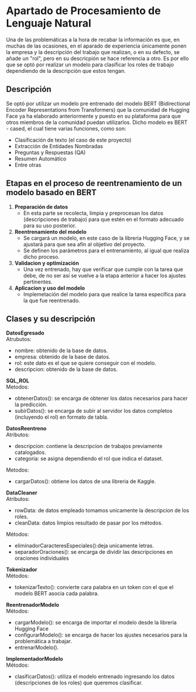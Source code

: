 # Apartado de Procesamiento de Lenguaje Natural
Una de las problemáticas a la hora de recabar la información es que, en muchas de las ocasiones, en el aparado de experiencia únicamente ponen la empresa y la descripción del trabajo que realizan, o en su defecto, se añade un "rol", pero en su descricpión se hace referencia a otro. Es por ello que se optó por realizar un modelo para clasificar los roles de trabajo dependiendo de la descripción que estos tengan.

## Descripción

Se optó por utilizar un modelo pre entrenado del modelo BERT (Bidirectional Encoder Representations from Transformers) que la comunidad de Hugging Face ya ha elaborado anteriormente y puesto en su plataforma para que otros miembros de la comunidad puedan utilizarlos. Dicho modelo es BERT - cased, el cual tiene varias funciones, como son:
 - Clasificación de texto (el caso de este proyecto)
 - Extracción de Entidades Nombradas 
 - Preguntas y Respuestas (QA) 
 - Resumen Automático
 - Entre otras

## Etapas en el proceso de reentrenamiento de un modelo basado en BERT
1. **Preparación de datos**
    - En esta parte se recolecta, limpia y preprocesan los datos (descripciones de trabajo) para que estén en el formato adecuado para su uso posterior.
2. **Reentrenamiento del modelo**
    - Se cargará un modelo, en este caso de la libreria Hugging Face, y se ajustará para que sea afín al objetivo del proyecto.
    - Se definen los parámetros para el entrenamiento, al igual que realiza dicho proceso.
3. **Validacion y optimización**
    - Una vez entrenado, hay que verificar que cumple con la tarea que debe, de no ser así se vuelve a la etapa anterior a hacer los ajustes pertinentes.
4. **Aplicacion y uso del modelo**
    - Implemetación del modelo para que realice la tarea específica para la que fue reentrenado. 

## Clases y su descripción


**DatosEgresado**  
Atrubutos: 
- nombre: obtenido de la base de datos.
- empresa: obtenido de la base de datos.
- rol: este dato es el que se quiere conseguir con el modelo.
- descripcion: obtenido de la base de datos.

**SQL_ROL**  
Metodos:
- obtenerDatos(): se encarga de obtener los datos necesarios para hacer la predicción.
- subirDatos(): se encarga de subir al servidor los datos completos (incluyendo el rol) en formato de tabla.


**DatosReentreno**  
Atributos:
- descripcion: contiene la descripcion de trabajos previamente catalogados.
- categoria: se asigna dependiendo el rol que indica el dataset.  

Metodos:
- cargarDatos(): obtiene los datos de una libreria de Kaggle.

**DataCleaner**  
Atributos:
- rowData: de datos empleado tomamos unicamente la descripcion de los roles.
- cleanData: datos limpios resultado de pasar por los métodos.

Métodos:
- eliminadorCaracteresEspeciales():deja unicamente letras.
- separadorOraciones(): se encarga de dividir las descripciones en oraciones individuales

**Tokenizador**  
Métodos:
- tokenizarTexto(): convierte cara palabra en un token con el que el modelo BERT asocia cada palabra.

**ReentrenadorModelo**  
Métodos:
- cargarModelo(): se encarga de importar el modelo desde la libreria Hugging Face
- configurarModelo(): se encarga de hacer los ajustes necesarios para la problemática a trabajar.
- entrenarModelo().

**ImplementadorModelo**  
Métodos: 
+ clasificarDatos(): utiliza el modelo entrenado ingresando los datos (descripciones de los roles) que queremos clasificar.